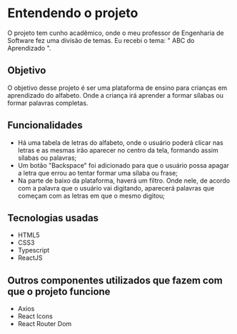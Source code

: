 <h1>Entendendo o projeto</h1>
<p>O projeto tem cunho acadêmico, onde o meu professor de Engenharia de Software fez uma divisão de temas. Eu recebi o tema: " ABC do Aprendizado ".</p>

<h2>Objetivo</h2>
<p>O objetivo desse projeto é ser uma plataforma de ensino para crianças em aprendizado do alfabeto. Onde a criança irá aprender a formar sílabas ou formar palavras completas.</p>

<h2>Funcionalidades</h2>
<ul>
  <li>Há uma tabela de letras do alfabeto, onde o usuário poderá clicar nas letras e as mesmas irão aparecer no centro da tela, formando assim sílabas ou palavras;</li>
  <li>Um botão "Backspace" foi adicionado para que o usuário possa apagar a letra que errou ao tentar formar uma sílaba ou frase;</li>
  <li>Na parte de baixo da plataforma, haverá um filtro. Onde nele, de acordo com a palavra que o usuário vai digitando, aparecerá palavras que começam com as letras em que o mesmo digitou;</li>
  
</ul>
<h2>Tecnologias usadas</h2>
<ul>
  <li>HTML5</li>
  <li>CSS3</li>
  <li>Typescript</li>
  <li>ReactJS</li>
</ul>

<h2>Outros componentes utilizados que fazem com que o projeto funcione</h2>
<ul>
  <li>Axios</li>
  <li>React Icons</li>
  <li>React Router Dom</li>
</ul>
